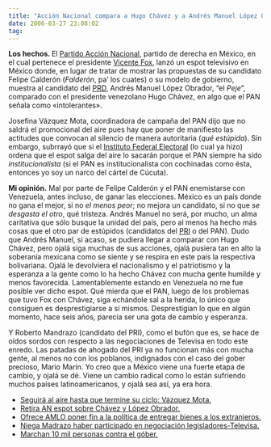 ```yaml
---
title: "Acción Nacional compara a Hugo Chávez y a Andrés Manuel López Obrador y los tacha de intolerantes"
date: 2006-03-27 23:08:02
tag: 
---
```

<p><strong>Los hechos. </strong>El <a target="_blank" href="http://www.pan.org.mx">Partido Acción Nacional</a>, partido de derecha en México, en el cual pertenece el presidente <a target="_blank" href="http://www.presidencia.gob.mx">Vicente Fox</a>, lanzó un espot televisivo en México donde, en lugar de tratar de mostrar las propuestas de su candidato Felipe Calderón (<em>Falderón</em>, pa&#8217; los cuates) o su modelo de gobierno, muestra al candidato del <a target="_blank" href="http://www.prd.org.mx">PRD</a>, Andrés Manuel López Obrador, &#8220;el <em>Peje</em>&#8221;, comparado con el presidente venezolano Hugo Chávez, en algo que el PAN señala como «intolerantes».

Josefina Vázquez Mota, coordinadora de campaña del PAN dijo que no saldrá el promocional del aire pues hay que poner de manifiesto las actitudes que convocan al silencio de manera autoritaria (<em>qué estúpida</em>). Sin embargo, subrrayó que si el <a target="_blank" href="http://www.ife.org.mx">Instituto Federal Electoral</a> (lo cual ya hizo) ordena que el espot salga del aire lo sacarán porque el PAN siempre ha sido <em>institucionalista</em> (si el PAN es institucionalista con cochinadas como ésta, entonces yo soy un narco del cártel de Cúcuta).

<strong>Mi opinión.</strong> Mal por parte de Felipe Calderón y el PAN enemistarse con Venezuela, antes incluso, de ganar las elecciones. México es un país donde no gana el mejor, si no <em>el menos peor</em>; no mejora un candidato, si no que <em>se desgasta el otro</em>, qué tristeza. Andrés Manuel no será, por mucho, un alma caritativa que sólo busque la unidad del país, pero al menos ha hecho más cosas que el otro par de estúpidos (candidatos del <a target="_blank" href="http://www.pri.org.mx">PRI</a> o del PAN). Dudo que Andrés Manuel, si acaso, se pudiera llegar a comparar con Hugo Chávez, pero ojalá siga muchas de sus acciones, ojalá pusiera tan en alto la soberanía mexicana como se siente y se respira en este país la respectiva bolivariana. Ojalá le devolviera el nacionalismo y el patriotismo y la esperanza a la gente como lo ha hecho Chávez con mucha gente humilde y menos favorecida. Lamentablemente estando en Venezuela no me fue posible ver dicho espot.
Qué mierda que el PAN, luego de los problemas que tuvo Fox con Chávez, siga echándole sal a la herida, lo único que consiguen es desprestigiarse a sí mismos. Desprestigian lo que en algún momento, hace seis años, parecía ser una gota de cambio y esperanza.

Y Roberto Mandrazo (candidato del PRI), como el bufón que es, se hace de oídos sordos con respecto a las negociaciones de Televisa en todo este enredo. Las patadas de ahogado del PRI ya no funcionan más con mucha gente, al menos no con los poblanos, indignados con el caso del gober precioso, Mario Marín.
Yo creo que a México viene una fuerte etapa de cambio, y ojalá se dé. Viene un cambio radical como lo están sufriendo muchos países latinoamericanos, y ojalá sea así, ya era hora.
</p>
<ul>
<li><a target="_blank" href="http://www.jornada.unam.mx/2006/03/27/008n3pol.php">Seguirá al aire hasta que termine su ciclo: Vázquez Mota.</a></li>
<li><a target="_blank" href="http://www.jornada.unam.mx/2006/03/27/008n2pol.php">Retira AN espot sobre Chávez y López Obrador.</a></li>
<li><a target="_blank" href="http://www.jornada.unam.mx/2006/03/27/007n1pol.php">Ofrece AMLO poner fin a la política de entregar bienes a los extranjeros.</a></li>
<li><a target="_blank" href="http://www.jornada.unam.mx/2006/03/27/006n1pol.php">Niega Madrazo haber participado en negociación legisladores-Televisa.</a></li>
<li><a target="_blank" href="http://www.jornada.unam.mx/2006/03/27/003n2pol.php">Marchan 10 mil personas contra el góber.</a></li>
</ul>
